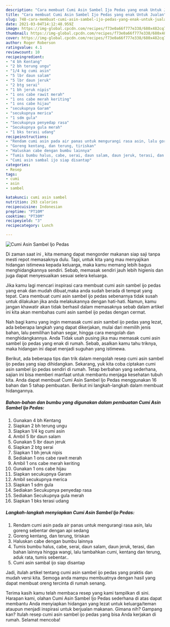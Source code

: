 ```yaml
---
description: "Cara membuat Cumi Asin Sambel Ijo Pedas yang enak Untuk Jualan"
title: "Cara membuat Cumi Asin Sambel Ijo Pedas yang enak Untuk Jualan"
slug: 748-cara-membuat-cumi-asin-sambel-ijo-pedas-yang-enak-untuk-jualan
date: 2021-03-04T14:12:48.959Z
image: https://img-global.cpcdn.com/recipes/f73e0a66f777e338/680x482cq70/cumi-asin-sambel-ijo-pedas-foto-resep-utama.jpg
thumbnail: https://img-global.cpcdn.com/recipes/f73e0a66f777e338/680x482cq70/cumi-asin-sambel-ijo-pedas-foto-resep-utama.jpg
cover: https://img-global.cpcdn.com/recipes/f73e0a66f777e338/680x482cq70/cumi-asin-sambel-ijo-pedas-foto-resep-utama.jpg
author: Roger Roberson
ratingvalue: 4.1
reviewcount: 10
recipeingredient:
- "4 bh Kentang"
- "2 bh terung ungu"
- "1/4 kg cumi asin"
- "5 lbr daun salam"
- "5 lbr daun jeruk"
- "2 btg serai"
- "1 bh jeruk nipis"
- "1 ons cabe rawit merah"
- "1 ons cabe merah keriting"
- "1 ons cabe hijau"
- "secukupnya Garam"
- "secukupnya merica"
- "1 sdm gula"
- "Secukupnya penyedap rasa"
- "Secukupnya gula merah"
- "1 bks terasi udang"
recipeinstructions:
- "Rendam cumi asin pada air panas untuk mengurangi rasa asin, lalu goreng sebentar dengan api sedang"
- "Goreng kentang, dan terung, tiriskan"
- "Haluskan cabe dengan bumbu lainnya"
- "Tumis bumbu halus, cabe, serai, daun salam, daun jeruk, terasi, dan bahan lainnya hingga wangi, lalu tambahkan cumi, kentang dan terung, aduk rata, tumis sebentar.."
- "Cumi asin sambal ijo siap disantap"
categories:
- Resep
tags:
- cumi
- asin
- sambel

katakunci: cumi asin sambel 
nutrition: 293 calories
recipecuisine: Indonesian
preptime: "PT10M"
cooktime: "PT30M"
recipeyield: "3"
recipecategory: Lunch

---
```



![Cumi Asin Sambel Ijo Pedas](https://img-global.cpcdn.com/recipes/f73e0a66f777e338/680x482cq70/cumi-asin-sambel-ijo-pedas-foto-resep-utama.jpg)

Di zaman  saat ini , kita memang dapat mengorder makanan siap saji tanpa mesti repot memasaknya dulu. Tapi, untuk kita yang mau menyajikan hidangan istimewa kepada keluarga, maka kamu memang lebih bagus menghidangkannya sendiri. Sebab, memasak sendiri jauh lebih higienis dan juga dapat menyesuaikan sesuai selera keluarga.

Jika kamu lagi mencari inspirasi cara membuat cumi asin sambel ijo pedas yang enak dan mudah dibuat,maka anda sudah berada di tempat yang tepat. Cara membuat cumi asin sambel ijo pedas  sebenarnya tidak susah untuk dilakukan jika anda melakukannya dengan hati-hati. Namun, kamu jangan khawatir akan tidak berhasil dalam memasaknya 
sebab dalam artikel ini kita akan membahas cumi asin sambel ijo pedas dengan cermat.  



Nah bagi kamu yang ingin memasak cumi asin sambel ijo pedas yang lezat, ada beberapa langkah yang dapat dikerjakan, mulai dari memilih jenis bahan, lalu pemilihan bahan segar, hingga cara mengolah dan menghidangkannya. Anda Tidak usah pusing jika mau memasak cumi asin sambel ijo pedas yang enak di rumah. Sebab, asalkan kamu  tahu triknya, maka hidangan ini dapat menjadi suguhan yang istimewa.

Berikut, ada beberapa tips dan trik dalam mengolah resep cumi asin sambel ijo pedas yang siap dihidangkan. Sekarang, yuk kita coba ciptakan cumi asin sambel ijo pedas sendiri di rumah. Tetap berbahan yang sederhana, sajian ini bisa memberi manfaat untuk membantu menjaga kesehatan tubuh kita. Anda dapat membuat Cumi Asin Sambel Ijo Pedas menggunakan 16 bahan dan 5 tahap pembuatan. Berikut ini langkah-langkah dalam membuat hidangannya.

<!--inarticleads1-->

##### Bahan-bahan dan bumbu yang digunakan dalam pembuatan Cumi Asin Sambel Ijo Pedas:

1. Gunakan 4 bh Kentang
1. Siapkan 2 bh terung ungu
1. Siapkan 1/4 kg cumi asin
1. Ambil 5 lbr daun salam
1. Gunakan 5 lbr daun jeruk
1. Siapkan 2 btg serai
1. Siapkan 1 bh jeruk nipis
1. Sediakan 1 ons cabe rawit merah
1. Ambil 1 ons cabe merah keriting
1. Gunakan 1 ons cabe hijau
1. Siapkan secukupnya Garam
1. Ambil secukupnya merica
1. Siapkan 1 sdm gula
1. Sediakan Secukupnya penyedap rasa
1. Sediakan Secukupnya gula merah
1. Siapkan 1 bks terasi udang




<!--inarticleads2-->

##### Langkah-langkah menyiapkan Cumi Asin Sambel Ijo Pedas:

1. Rendam cumi asin pada air panas untuk mengurangi rasa asin, lalu goreng sebentar dengan api sedang
1. Goreng kentang, dan terung, tiriskan
1. Haluskan cabe dengan bumbu lainnya
1. Tumis bumbu halus, cabe, serai, daun salam, daun jeruk, terasi, dan bahan lainnya hingga wangi, lalu tambahkan cumi, kentang dan terung, aduk rata, tumis sebentar..
1. Cumi asin sambal ijo siap disantap




Jadi, itulah artikel tentang  cumi asin sambel ijo pedas  yang praktis dan mudah versi kita. Semoga anda mampu membuatnya dengan hasil yang dapat membuat oreng tercinta di rumah senang. 

Terima kasih kamu telah membaca resep yang kami tampilkan di sini. Harapan kami, olahan  Cumi Asin Sambel Ijo Pedas sederhana di atas dapat membantu Anda menyiapkan hidangan yang lezat untuk keluarga/teman ataupun menjadi inspirasi untuk berjualan makanan. Gimana nih? Gampang kan? Itulah resep cumi asin sambel ijo pedas yang bisa Anda kerjakan di rumah. Selamat mencoba!

